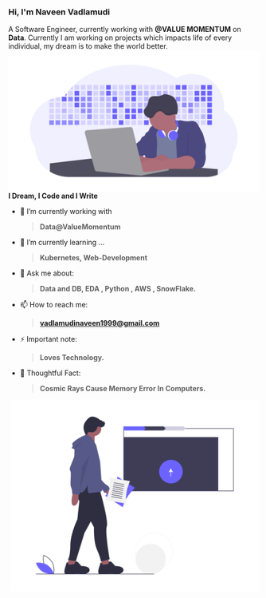 
### Hi, I'm Naveen Vadlamudi 

A Software Engineer, currently working with **@VALUE MOMENTUM** on **Data**.
Currently I am working on projects which impacts life of every individual, 
my dream is to make the world better.
<img align="right" src="undraw_developer_activity_bv83.png" alt="developer-activity" width=600px />

**I Dream, I Code and I Write**

- 🔭 I’m currently working with 
     > **Data@ValueMomentum**  
- 🌱 I’m currently learning ... 
     > **Kubernetes, Web-Development**
- 💬 Ask me about: 
  > **Data and DB, EDA , Python , AWS , SnowFlake.**
- 📫 How to reach me:
     >  **vadlamudinaveen1999@gmail.com**
- ⚡ Important note: 
  > **Loves Technology.** 
- 🤔 Thoughtful Fact:
  > **Cosmic Rays Cause Memory Error In Computers.**
  
 
<img align="right" src="undraw_server_push_vtms.png" alt="server-push-data" width=500px />



